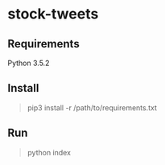 # stock-tweets

## Requirements
Python 3.5.2

## Install
> pip3 install -r /path/to/requirements.txt

## Run
> python index